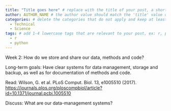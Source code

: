 ```yaml
---
title: "Title goes here" # replace with the title of your post, a short catchy description to entice readers
author: AUTHOR_NAME # the author value should match the 'title' value of your contributor file located here /gh-pages/_contributors. If you do not have a contributor file, please feel free to make one or contact one of our team members to assist you.
categories: # delete the categories that do not apply and keep at least one
  - Technical
  - Science
tags: # add 1-4 lowercase tags that are relevant to your post, ex: r, python, genomics, workflows
  - r
  - python
---
```


Week 2: How do we store and share our data, methods and code?

Long-term goals: Have clear systems for data management, storage and backup, as well as for documentation of methods and code.

Read: Wilson, G. et al. PLoS Comput. Biol. 13, e1005510 (2017).
https://journals.plos.org/ploscompbiol/article?id=10.1371/journal.pcbi.1005510

Discuss: What are our data-management systems?
